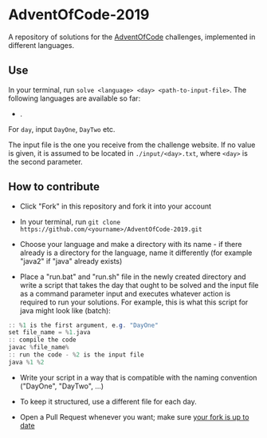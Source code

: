 # AdventOfCode-2019

A repository of solutions for the [AdventOfCode](https://adventofcode.com/) challenges, implemented in different languages.

## Use

In your terminal, run `solve <language> <day> <path-to-input-file>`. The following languages are available so far:

- .

For `day`, input `DayOne`, `DayTwo` etc.



The input file is the one you receive from the challenge website. If no value is given, it is assumed to be located in `./input/<day>.txt`, where `<day>` is the second parameter.

## How to contribute

- Click "Fork" in this repository and fork it into your account

- In your terminal, run `git clone https://github.com/<yourname>/AdventOfCode-2019.git`

- Choose your language and make a directory with its name - if there already is a directory for the language, name it differently (for example "java2" if "java" already exists)

- Place a "run.bat" and "run.sh" file in the newly created directory and write a script that takes the day that ought to be solved and the input file as a command parameter input and executes whatever action is required to run your solutions. For example, this is what this script for java might look like (batch):

```java
:: %1 is the first argument, e.g. "DayOne"
set file_name = %1.java
:: compile the code
javac %file_name%
:: run the code - %2 is the input file
java %1 %2
```

- Write your script in a way that is compatible with the naming convention ("DayOne", "DayTwo", ...)

- To keep it structured, use a different file for each day.

- Open a Pull Request whenever you want; make sure [your fork is up to date](https://help.github.com/en/github/collaborating-with-issues-and-pull-requests/syncing-a-fork)






